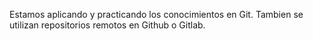 Estamos aplicando y practicando los conocimientos en Git.
Tambien se utilizan repositorios remotos en Github o Gitlab.
